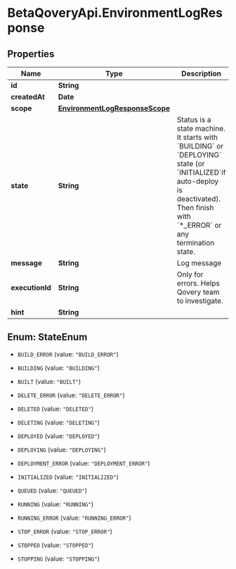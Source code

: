 # BetaQoveryApi.EnvironmentLogResponse

## Properties

Name | Type | Description | Notes
------------ | ------------- | ------------- | -------------
**id** | **String** |  | 
**createdAt** | **Date** |  | 
**scope** | [**EnvironmentLogResponseScope**](EnvironmentLogResponseScope.md) |  | [optional] 
**state** | **String** | Status is a state machine. It starts with &#x60;BUILDING&#x60; or &#x60;DEPLOYING&#x60; state (or &#x60;INITIALIZED&#x60;if auto-deploy is deactivated). Then finish with &#x60;*_ERROR&#x60; or any termination state.  | [optional] 
**message** | **String** | Log message | 
**executionId** | **String** | Only for errors. Helps Qovery team to investigate. | [optional] 
**hint** | **String** |  | [optional] 



## Enum: StateEnum


* `BUILD_ERROR` (value: `"BUILD_ERROR"`)

* `BUILDING` (value: `"BUILDING"`)

* `BUILT` (value: `"BUILT"`)

* `DELETE_ERROR` (value: `"DELETE_ERROR"`)

* `DELETED` (value: `"DELETED"`)

* `DELETING` (value: `"DELETING"`)

* `DEPLOYED` (value: `"DEPLOYED"`)

* `DEPLOYING` (value: `"DEPLOYING"`)

* `DEPLOYMENT_ERROR` (value: `"DEPLOYMENT_ERROR"`)

* `INITIALIZED` (value: `"INITIALIZED"`)

* `QUEUED` (value: `"QUEUED"`)

* `RUNNING` (value: `"RUNNING"`)

* `RUNNING_ERROR` (value: `"RUNNING_ERROR"`)

* `STOP_ERROR` (value: `"STOP_ERROR"`)

* `STOPPED` (value: `"STOPPED"`)

* `STOPPING` (value: `"STOPPING"`)




